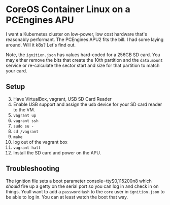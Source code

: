 # CoreOS Container Linux on a PCEngines APU

I want a Kubernetes cluster on low-power, low cost hardware that's
reasonably performant. The PCEngines APU2 fits the bill. I had some
laying around. Will it k8s? Let's find out.

Note, the `ignition.json` has values hard-coded for a 256GB SD card. You
may either remove the bits that create the 10th partition and the
`data.mount` service or re-calculate the sector start and size for that
partition to match your card.
 
## Setup

3. Have VirtualBox, vagrant, USB SD Card Reader
1. Enable USB support and assign the usb device for your SD card reader to the VM.
4. `vagrant up`
7. `vagrant ssh`
8. `sudo su -`
9. `cd /vagrant`
10. `make`
11. log out of the vagrant box
12. `vagrant halt`
13. Install the SD card and power on the APU.
 
## Troubleshooting

The ignition file sets a boot parameter console=ttyS0,115200n8 which
*should* fire up a getty on the serial port so you can log in and check
in on things. Youll want to add a `passwordHash` to the `core` user in
`ignition.json` to be able to log in. You can at least watch the boot
that way.

